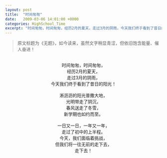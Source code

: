 ```yaml
---
layout: post
title:  "时间匆匆"
date:   2009-03-06 14:01:00 +0000
categories: HighSchool_Time
excerpt: "时间匆匆，时间匆匆，经历2月的夏天，走过3月的阴雨，今天我们终于看到了昔日的阳光"
---
```


<div>
<blockquote class='quote-style'>
原文标题为《无题》，如今读来，虽然文字稍显青涩，但依旧饱含能量、催人奋进！
</blockquote>
</div>

<div align='center'>
<br>
时间匆匆，时间匆匆，<br>
经历2月的夏天，<br>
走过3月的阴雨，<br>
今天我们终于看到了昔日的阳光！<br>
<br>
淅沥沥的阳光普撒大地，<br>
光明带走了阴沉，<br>
春风送走了冬雪，<br>
新学期也如约而至。<br>
<br>
一日又一日，一年又一年，<br>
走过了初中的上半程。<br>
今天，我们面临着挑战，<br>
但我们将一往无前的走下去，<br>
走下去！<br>
</div>